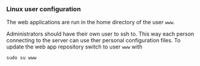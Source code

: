 ### Linux user configuration

The web applications are run in the home directory of the user `www`.

Administrators should have their own user to ssh to.
This way each person connecting to the server can use ther personal configuration files.
To update the web app repository switch to user `www` with

```
sudo su www
```
